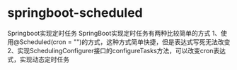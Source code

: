 # springboot-scheduled
Springboot实现定时任务
SpringBoot实现定时任务有两种比较简单的方式
1、使用@Scheduled(cron = "")的方式，这种方式简单快捷，但是表达式写死无法改变
2、实现SchedulingConfigurer接口的configureTasks方法，可以改变cron表达式，实现动态定时任务
